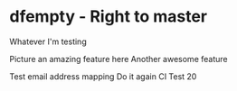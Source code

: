 # dfempty - Right to master

Whatever I'm testing

Picture an amazing feature here
Another awesome feature

Test email address mapping
Do it again
CI Test 20
